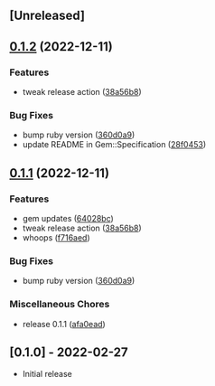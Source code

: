 ## [Unreleased]

## [0.1.2](https://github.com/charlotte-ruby/lock/compare/v0.1.2...v0.1.2) (2022-12-11)


### Features

* tweak release action ([38a56b8](https://github.com/charlotte-ruby/lock/commit/38a56b817ae3c4349c527c7f5d201764d3b12380))


### Bug Fixes

* bump ruby version ([360d0a9](https://github.com/charlotte-ruby/lock/commit/360d0a98d956c2a03de3c18e85be9615bd61470c))
* update README in Gem::Specification ([28f0453](https://github.com/charlotte-ruby/lock/commit/28f0453c4783f8fed6a796f9fcdaf0f8274a9989))


## [0.1.1](https://github.com/charlotte-ruby/lock/compare/v0.1.0...v0.1.1) (2022-12-11)


### Features

* gem updates ([64028bc](https://github.com/charlotte-ruby/lock/commit/64028bcf9a0e6f2ced69a1c3bd6e9142ea048fa4))
* tweak release action ([38a56b8](https://github.com/charlotte-ruby/lock/commit/38a56b817ae3c4349c527c7f5d201764d3b12380))
* whoops ([f716aed](https://github.com/charlotte-ruby/lock/commit/f716aedcca66fad1f4202d21b4137d90840d43ca))


### Bug Fixes

* bump ruby version ([360d0a9](https://github.com/charlotte-ruby/lock/commit/360d0a98d956c2a03de3c18e85be9615bd61470c))


### Miscellaneous Chores

* release 0.1.1 ([afa0ead](https://github.com/charlotte-ruby/lock/commit/afa0ead1e11e95be535e514f245e4d93d212b999))

## [0.1.0] - 2022-02-27

- Initial release
